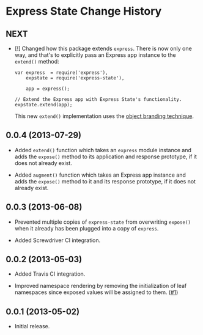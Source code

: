 Express State Change History
============================

NEXT
----

* [!] Changed how this package extends `express`. There is now only one way, and
  that's to explicitly pass an Express app instance to the `extend()` method:

      var express  = require('express'),
          expstate = require('express-state'),

          app = express();

      // Extend the Express app with Express State's functionality.
      expstate.extend(app);

  This new `extend()` implementation uses the
  [object branding technique](https://gist.github.com/ericf/6133744).


0.0.4 (2013-07-29)
------------------

* Added `extend()` function which takes an `express` module instance and adds
  the `expose()` method to its application and response prototype, if it does
  not already exist.

* Added `augment()` function which takes an Express app instance and adds the
  `expose()` method to it and its response prototype, if it does not already
  exist.


0.0.3 (2013-06-08)
------------------

* Prevented multiple copies of `express-state` from overwriting `expose()` when
  it already has been plugged into a copy of `express`.

* Added Screwdriver CI integration.


0.0.2 (2013-05-03)
------------------

* Added Travis CI integration.

* Improved namespace rendering by removing the initialization of leaf namespaces
  since exposed values will be assigned to them. ([#1][])


[#1]: https://github.com/yahoo/express-state/issues/1


0.0.1 (2013-05-02)
------------------

* Initial release.
